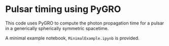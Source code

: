 # Pulsar timing using PyGRO

This code uses PyGRO to compute the photon propagation time for a pulsar in a generically spherically symmetric spacetime.

A minimal example notebook, `MinimalExample.ipynb` is provided.